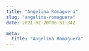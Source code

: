 ```yaml
---
title: "Angelina Romaguera"
slug: "angelina-romaguera"
date: 2021-02-20T06:51:34Z

meta:
  title: "Angelina Romaguera"
---
```


